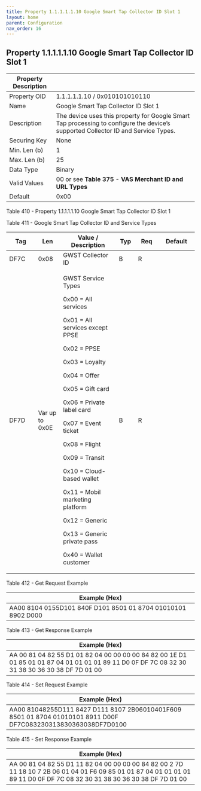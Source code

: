 ```yaml
---
title: Property 1.1.1.1.1.10 Google Smart Tap Collector ID Slot 1
layout: home
parent: Configuration
nav_order: 16
---
```


## Property 1.1.1.1.1.10 Google Smart Tap Collector ID Slot 1

| Property Description |  |
|----|----|
| Property OID | 1.1.1.1.1.10 / 0x010101010110 |
| Name | Google Smart Tap Collector ID Slot 1 |
| Description | The device uses this property for Google Smart Tap processing to configure the device’s supported Collector ID and Service Types. |
| Securing Key | None |
| Min. Len (b) | 1 |
| Max. Len (b) | 25 |
| Data Type | Binary |
| Valid Values | 00 or see **Table 375 - VAS Merchant ID and URL Types** |
| Default | 0x00 |

Table 410 - Property 1.1.1.1.1.10 Google Smart Tap Collector ID Slot 1

Table 411 - Google Smart Tap Collector ID and Service Types

<table>
<colgroup>
<col style="width: 15%" />
<col style="width: 13%" />
<col style="width: 29%" />
<col style="width: 10%" />
<col style="width: 12%" />
<col style="width: 19%" />
</colgroup>
<thead>
<tr>
<th>Tag</th>
<th>Len</th>
<th>Value / Description</th>
<th>Typ</th>
<th>Req</th>
<th>Default</th>
</tr>
</thead>
<tbody>
<tr>
<td>DF7C</td>
<td>0x08</td>
<td>GWST Collector ID</td>
<td>B</td>
<td>R</td>
<td></td>
</tr>
<tr>
<td>DF7D</td>
<td>Var up to 0x0E</td>
<td><p>GWST Service Types</p>
<p>0x00 = All services</p>
<p>0x01 = All services except PPSE</p>
<p>0x02 = PPSE</p>
<p>0x03 = Loyalty</p>
<p>0x04 = Offer</p>
<p>0x05 = Gift card</p>
<p>0x06 = Private label card</p>
<p>0x07 = Event ticket</p>
<p>0x08 = Flight</p>
<p>0x09 = Transit</p>
<p>0x10 = Cloud-based wallet</p>
<p>0x11 = Mobil marketing platform</p>
<p>0x12 = Generic</p>
<p>0x13 = Generic private pass</p>
<p>0x40 = Wallet customer</p></td>
<td>B</td>
<td>R</td>
<td></td>
</tr>
</tbody>
</table>

Table 412 - Get Request Example

| Example (Hex)                                                |
|--------------------------------------------------------------|
| AA00 8104 0155D101 840F D101 8501 01 8704 01010101 8902 D000 |

Table 413 - Get Response Example

| Example (Hex) |
|----|
| AA 00 81 04 82 55 D1 01 82 04 00 00 00 00 84 82 00 1E D1 01 85 01 01 87 04 01 01 01 01 89 11 D0 0F DF 7C 08 32 30 31 38 30 36 30 38 DF 7D 01 00 |

Table 414 - Set Request Example

| Example (Hex) |
|----|
| AA00 81048255D111 8427 D111 8107 2B06010401F609 8501 01 8704 01010101 8911 D00F DF7C083230313830363038DF7D0100 |

Table 415 - Set Response Example

| Example (Hex) |
|----|
| AA 00 81 04 82 55 D1 11 82 04 00 00 00 00 84 82 00 2 7D 11 18 10 7 2B 06 01 04 01 F6 09 85 01 01 87 04 01 01 01 01 89 11 D0 0F DF 7C 08 32 30 31 38 30 36 30 38 DF 7D 01 00 |

##